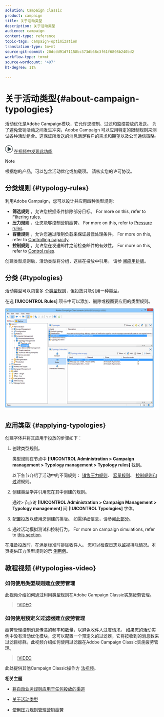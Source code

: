 ```yaml
---
solution: Campaign Classic
product: campaign
title: 关于活动类型
description: 关于活动类型
audience: campaign
content-type: reference
topic-tags: campaign-optimization
translation-type: tm+mt
source-git-commit: 20dcdd91d71158bc373db68c3f61f6808b240bd2
workflow-type: tm+mt
source-wordcount: '497'
ht-degree: 11%

---
```



# 关于活动类型{#about-campaign-typologies}

活动优化是Adobe Campaign模块，它允许您控制、过滤和监控投放的发送。 为了避免营销活动之间发生冲突，Adobe Campaign 可以应用特定的限制规则来测试各种活动组合。这保证所发送的消息满足客户的需求和期望以及公司通信策略。

![](assets/do-not-localize/how-to-video.png) [在视频中发现此功能](#typologies-video)

>[!NOTE]
>
>根据您的产品，可以包含活动优化或加载项。 请核实您的许可协议。

## 分类规则 {#typology-rules}

利用Adobe Campaign，您可以设计并应用四种类型规则:

* **筛选规则** ，允许您根据条件排除部分目标。 For more on this, refer to [Filtering rules](../../campaign/using/filtering-rules.md).
* **压力规则** ，让您能够控制营销疲劳。 For more on this, refer to [Pressure rules](../../campaign/using/pressure-rules.md).
* **容量规则** ，允许您通过限制负载来保证最佳处理条件。 For more on this, refer to [Controlling capacity](../../campaign/using/consistency-rules.md#controlling-capacity).
* **控制规则** ，允许您在发送邮件之前检查邮件的有效性。 For more on this, refer to [Control rules](../../campaign/using/control-rules.md).

创建类型规则后，活动类型将分组，这些在投放中引用。 请参 [阅应用排版](#applying-typologies)。

## 分类 {#typologies}

活动类型可以包含多 [个类型规则](#typology-rules)，但投放只能引用一种类型。

在选 **[!UICONTROL Rules]** 项卡中可以添加、删除或视图要应用的类型规则。

![](assets/campaign_opt_rules_tab.png)

## 应用类型 {#applying-typologies}

创建字体并将其应用于投放的步骤如下：

1. 创建类型规则。

   类型规则在节点中 **[!UICONTROL Administration > Campaign management > Typology management > Typology rules]** 找到。

   以下各节介绍了活动中的不同规则： [销售压力规则](../../campaign/using/pressure-rules.md)、 [容量规则](../../campaign/using/consistency-rules.md#controlling-capacity)、 [控制规则](../../campaign/using/control-rules.md)[和过](../../campaign/using/filtering-rules.md)滤规则。

1. 创建类型学并引用您在其中创建的规则。

   通过>节点访 **[!UICONTROL Administration > Campaign Management > Typology management]** 问 **[!UICONTROL Typologies]** 字体。

1. 配置投放以使用您创建的排版。 如需详细信息，请参阅[此部分](../../campaign/using/applying-rules.md#applying-a-typology-to-a-delivery)。
1. 通过活动模拟测试和控制行为。 For more on campaign simulations, refer to [this section](../../campaign/using/campaign-simulations.md).

在准备投放时，在满足标准时排除收件人。 您可以检查日志以监视排除情况。本页提供压力类型规则的示 [例用例](../../campaign/using/pressure-rules.md#use-cases-on-pressure-rules)。

## 教程视频 {#typologies-video}

### 如何使用类型规则建立疲劳管理

此视频介绍如何通过利用类型规则在Adobe Campaign Classic实施疲劳管理。

>[!VIDEO](https://video.tv.adobe.com/v/25090?quality=12)

### 如何使用预定义过滤器建立疲劳管理

疲劳管理控制消息传递的频率和数量，以避免收件人过度请求。 如果您的活动实例中没有活动优化模块，您可以配置一个预定义的过滤器，它将按收到的消息数来过滤目标群。此视频介绍如何使用过滤器在Adobe Campaign Classic实施疲劳管理。

>[!VIDEO](https://video.tv.adobe.com/v/25091?quality=12)

此处提供其他Campaign Classic操作方 [法视频](https://experienceleague.adobe.com/docs/campaign-classic-learn/tutorials/overview.html)。

**相关主题**

* [将自动业务规则应用于任何投放的渠道](https://helpx.adobe.com/campaign/kb/simplifying-campaign-management-acc.html#Applyautomaticbusinessrulestodeliveriesonanychannel)

* [关于活动类型](../../campaign/using/pressure-rules.md)

* [使用压力规则管理营销疲劳](https://docs.adobe.com/content/help/en/campaign-classic/using/orchestrating-campaigns/campaign-optimization/pressure-rules.html)